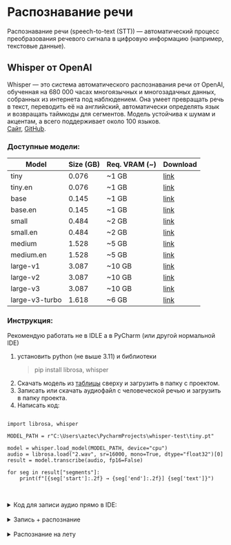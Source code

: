 # Распознавание речи
Распознавание речи (speech-to-text (STT)) — автоматический процесс преобразования речевого сигнала в цифровую информацию (например, текстовые данные).
## Whisper от OpenAI
Whisper — это система автоматического распознавания речи от OpenAI, обученная на 680 000 часах многоязычных и многозадачных данных, собранных из интернета под наблюдением. Она умеет превращать речь в текст, переводить её на английский, автоматически определять язык и возвращать таймкоды для сегментов. Модель устойчива к шумам и акцентам, а всего поддерживает около 100 языков.  
[Сайт](https://openai.com/index/whisper/), [GitHub](https://github.com/openai/whisper). 

### Доступные модели:
<table>
  <thead>
    <tr><th>Model</th><th>Size (GB)</th><th>Req. VRAM (~)</th><th>Download</th></tr>
  </thead>
  <tbody>
    <tr><td>tiny</td><td>0.076</td><td>~1 GB</td><td><a href="https://openaipublic.azureedge.net/main/whisper/models/65147644a518d12f04e32d6f3b26facc3f8dd46e5390956a9424a650c0ce22b9/tiny.pt">link</a></td></tr>
    <tr><td>tiny.en</td><td>0.076</td><td>~1 GB</td><td><a href="https://openaipublic.azureedge.net/main/whisper/models/d3dd57d32accea0b295c96e26691aa14d8822fac7d9d27d5dc00b4ca2826dd03/tiny.en.pt">link</a></td></tr>
    <tr><td>base</td><td>0.145</td><td>~1 GB</td><td><a href="https://openaipublic.azureedge.net/main/whisper/models/ed3a0b6b1c0edf879ad9b11b1af5a0e6ab5db9205f891f668f8b0e6c6326e34e/base.pt">link</a></td></tr>
    <tr><td>base.en</td><td>0.145</td><td>~1 GB</td><td><a href="https://openaipublic.azureedge.net/main/whisper/models/25a8566e1d0c1e2231d1c762132cd20e0f96a85d16145c3a00adf5d1ac670ead/base.en.pt">link</a></td></tr>
    <tr><td>small</td><td>0.484</td><td>~2 GB</td><td><a href="https://openaipublic.azureedge.net/main/whisper/models/9ecf779972d90ba49c06d968637d720dd632c55bbf19d441fb42bf17a411e794/small.pt">link</a></td></tr>
    <tr><td>small.en</td><td>0.484</td><td>~2 GB</td><td><a href="https://openaipublic.azureedge.net/main/whisper/models/f953ad0fd29cacd07d5a9eda5624af0f6bcf2258be67c92b79389873d91e0872/small.en.pt">link</a></td></tr>
    <tr><td>medium</td><td>1.528</td><td>~5 GB</td><td><a href="https://openaipublic.azureedge.net/main/whisper/models/345ae4da62f9b3d59415adc60127b97c714f32e89e936602e85993674d08dcb1/medium.pt">link</a></td></tr>
    <tr><td>medium.en</td><td>1.528</td><td>~5 GB</td><td><a href="https://openaipublic.azureedge.net/main/whisper/models/d7440d1dc186f76616474e0ff0b3b6b879abc9d1a4926b7adfa41db2d497ab4f/medium.en.pt">link</a></td></tr>
    <tr><td>large-v1</td><td>3.087</td><td>~10 GB</td><td><a href="https://openaipublic.azureedge.net/main/whisper/models/e4b87e7e0bf463eb8e6956e646f1e277e901512310def2c24bf0e11bd3c28e9a/large-v1.pt">link</a></td></tr>
    <tr><td>large-v2</td><td>3.087</td><td>~10 GB</td><td><a href="https://openaipublic.azureedge.net/main/whisper/models/81f7c96c852ee8fc832187b0132e569d6c3065a3252ed18e56effd0b6a73e524/large-v2.pt">link</a></td></tr>
    <tr><td>large-v3</td><td>3.087</td><td>~10 GB</td><td><a href="https://openaipublic.azureedge.net/main/whisper/models/e5b1a55b89c1367dacf97e3e19bfd829a01529dbfdeefa8caeb59b3f1b81dadb/large-v3.pt">link</a></td></tr>
    <tr><td>large-v3-turbo</td><td>1.618</td><td>~6 GB</td><td><a href="https://openaipublic.azureedge.net/main/whisper/models/aff26ae408abcba5fbf8813c21e62b0941638c5f6eebfb145be0c9839262a19a/large-v3-turbo.pt">link</a></td></tr>
  </tbody>
</table>

### Инструкция:
Рекомендую работать не в IDLE а в PyCharm (или другой нормальной IDE)  
1. установить python (не выше 3.11) и библиотеки   
    > pip install librosa, whisper   
2. Скачать модель из [таблицы](speech-to-text.md#доступные-модели) сверху и загрузить в папку с проектом.   
3. Записать или скачать аудиофайл с человеческой речью и загрузить в папку проекта.   
4. Написать код:   

```

import librosa, whisper

MODEL_PATH = r"C:\Users\aztec\PycharmProjects\whisper-test\tiny.pt"

model = whisper.load_model(MODEL_PATH, device="cpu")
audio = librosa.load("2.wav", sr=16000, mono=True, dtype="float32")[0]
result = model.transcribe(audio, fp16=False)

for seg in result["segments"]:
    print(f"[{seg['start']:.2f} → {seg['end']:.2f}] {seg['text']}")
    
```
<br>

<details><summary>Код для записи аудио прямо в IDE:</summary>

Для работы надо установить: pip install sounddevice, soundfile  

``` 
import sounddevice as sd, soundfile as sf, time

RATE = 16000
SECONDS = 10 #время записи в секндах
print("Recording...")
audio = sd.rec(int(SECONDS*RATE), samplerate=RATE, channels=1, dtype='float32')
sd.wait()
fname = f"rec_{int(time.time())}.wav"
sf.write(fname, audio, RATE)
print("Saved:", fname)
```   

</details>

<br>

<details><summary>Запись + распознание</summary>

``` 
import librosa, whisper
import sounddevice as sd, soundfile as sf, time

MODEL_PATH = r"C:\Users\aztec\PycharmProjects\whisper-test\tiny.pt"
model = whisper.load_model(MODEL_PATH, device="cpu")
SECONDS = 10

print("Recording for ", SECONDS, "seconds...")
audio = sd.rec(int(SECONDS*16000), samplerate=16000, channels=1, dtype='float32')
sd.wait()
fname = f"rec_{int(time.time())}.wav"
sf.write(fname, audio, 16000)
print("Saved:", fname)

audio = librosa.load(fname, sr=16000, mono=True, dtype="float32")[0]
result = model.transcribe(audio, fp16=False)

for seg in result["segments"]:
    print(f"[{seg['start']:.2f} → {seg['end']:.2f}] {seg['text']}")

```

</details>
<br>

<details><summary>Распознание на лету</summary>

```

import numpy as np, webrtcvad, sounddevice as sd, queue, threading, time, whisper, collections, os

SR = 16000
FRAME_MS = 20                           # 10/20/30 only
FRAME_SAMPLES = SR * FRAME_MS // 1000
VAD_AGGR = 2                            # 0..3
PRE_MS, END_MS, MAX_SEG_MS = 300, 600, 30000

# choose device automatically
DEVICE = "cuda" if (os.environ.get("CUDA_VISIBLE_DEVICES", "") != "" or
                    (hasattr(__import__("torch"), "cuda") and __import__("torch").cuda.is_available())) else "cpu"

model = whisper.load_model("turbo", device=DEVICE)  # or path to .pt

# queues
frames_q = queue.Queue(maxsize=128)     # raw int16 frames from audio callback
segs_q   = queue.Queue(maxsize=32)      # finalized float32 segments for ASR
stop = threading.Event()

# audio callback: push fixed-size frames ASAP
def audio_cb(indata, frames, time_info, status):
    if status: pass
    try:
        frames_q.put_nowait(indata.copy())  # int16, shape (N,1)
    except queue.Full:
        pass

# VAD segmenter: consume frames_q, emit speech segments to segs_q
def segmenter():
    vad = webrtcvad.Vad(VAD_AGGR)
    ring = collections.deque(maxlen=PRE_MS // FRAME_MS)
    triggered = False
    segment = []
    silence = 0
    t = 0.0
    seg_start_time = 0.0

    def i16_to_f32(buf: np.ndarray) -> np.ndarray:
        x = buf.view(np.int16).astype(np.float32, copy=False) / 32768.0
        return x

    while not (stop.is_set() and frames_q.empty()):
        try:
            frame = frames_q.get(timeout=0.1)      # (N,1) int16
        except queue.Empty:
            continue

        b = frame.tobytes()
        is_speech = vad.is_speech(b, SR)

        if not triggered:
            ring.append(frame)
            if is_speech:
                triggered = True
                seg_start_time = max(0.0, t - len(ring) * FRAME_MS / 1000.0)
                segment = list(ring); ring.clear()
                silence = 0
        else:
            segment.append(frame)
            silence = 0 if is_speech else silence + 1

            dur_ms = len(segment) * FRAME_MS
            if silence * FRAME_MS >= END_MS or dur_ms >= MAX_SEG_MS:
                seg = np.concatenate(segment, axis=0).reshape(-1, 1)  # int16 mono
                audio = i16_to_f32(seg).flatten().astype(np.float32, copy=False)
                try:
                    segs_q.put_nowait((audio, seg_start_time))
                except queue.Full:
                    pass
                triggered = False
                segment = []
                silence = 0

        t += FRAME_MS / 1000.0
        frames_q.task_done()

# ASR worker: consume segs_q, run Whisper
def transcriber():
    while not (stop.is_set() and segs_q.empty()):
        try:
            audio, t0 = segs_q.get(timeout=0.1)
        except queue.Empty:
            continue
        r = model.transcribe(audio, fp16=(DEVICE=="cuda"))
        for s in r["segments"]:
            print(f"[{t0 + s['start']:.2f} → {t0 + s['end']:.2f}] {s['text']}")
        segs_q.task_done()

# run
stream = sd.InputStream(samplerate=SR, channels=1, dtype='int16',
                        blocksize=FRAME_SAMPLES, callback=audio_cb)
seg_th = threading.Thread(target=segmenter, daemon=True)
asr_th = threading.Thread(target=transcriber, daemon=True)

print(f"Realtime VAD+ASR; device={DEVICE}. Ctrl+C to stop.")
with stream:
    seg_th.start(); asr_th.start()
    try:
        while True: time.sleep(0.2)
    except KeyboardInterrupt:
        stop.set()
        seg_th.join(timeout=2); asr_th.join(timeout=2)


```

</details>
<br>
